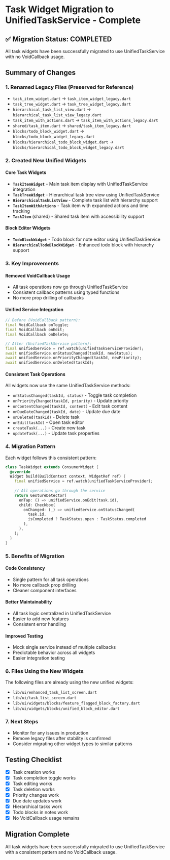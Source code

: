 # Task Widget Migration to UnifiedTaskService - Complete

## ✅ Migration Status: COMPLETED

All task widgets have been successfully migrated to use UnifiedTaskService with no VoidCallback usage.

## Summary of Changes

### 1. Renamed Legacy Files (Preserved for Reference)
- `task_item_widget.dart` → `task_item_widget_legacy.dart`
- `task_tree_widget.dart` → `task_tree_widget_legacy.dart`
- `hierarchical_task_list_view.dart` → `hierarchical_task_list_view_legacy.dart`
- `task_item_with_actions.dart` → `task_item_with_actions_legacy.dart`
- `shared/task_item.dart` → `shared/task_item_legacy.dart`
- `blocks/todo_block_widget.dart` → `blocks/todo_block_widget_legacy.dart`
- `blocks/hierarchical_todo_block_widget.dart` → `blocks/hierarchical_todo_block_widget_legacy.dart`

### 2. Created New Unified Widgets

#### Core Task Widgets
- **`TaskItemWidget`** - Main task item display with UnifiedTaskService integration
- **`TaskTreeWidget`** - Hierarchical task tree view using UnifiedTaskService
- **`HierarchicalTaskListView`** - Complete task list with hierarchy support
- **`TaskItemWithActions`** - Task item with expanded actions and time tracking
- **`TaskItem`** (shared) - Shared task item with accessibility support

#### Block Editor Widgets
- **`TodoBlockWidget`** - Todo block for note editor using UnifiedTaskService
- **`HierarchicalTodoBlockWidget`** - Enhanced todo block with hierarchy support

### 3. Key Improvements

#### Removed VoidCallback Usage
- All task operations now go through UnifiedTaskService
- Consistent callback patterns using typed functions
- No more prop drilling of callbacks

#### Unified Service Integration
```dart
// Before (VoidCallback pattern):
final VoidCallback onToggle;
final VoidCallback onEdit;
final VoidCallback onDelete;

// After (UnifiedTaskService pattern):
final unifiedService = ref.watch(unifiedTaskServiceProvider);
await unifiedService.onStatusChanged(taskId, newStatus);
await unifiedService.onPriorityChanged(taskId, newPriority);
await unifiedService.onDeleted(taskId);
```

#### Consistent Task Operations
All widgets now use the same UnifiedTaskService methods:
- `onStatusChanged(taskId, status)` - Toggle task completion
- `onPriorityChanged(taskId, priority)` - Update priority
- `onContentChanged(taskId, content)` - Edit task content
- `onDueDateChanged(taskId, date)` - Update due date
- `onDeleted(taskId)` - Delete task
- `onEdit(taskId)` - Open task editor
- `createTask(...)` - Create new task
- `updateTask(...)` - Update task properties

### 4. Migration Pattern

Each widget follows this consistent pattern:

```dart
class TaskWidget extends ConsumerWidget {
  @override
  Widget build(BuildContext context, WidgetRef ref) {
    final unifiedService = ref.watch(unifiedTaskServiceProvider);
    
    // All operations go through the service
    return GestureDetector(
      onTap: () => unifiedService.onEdit(task.id),
      child: Checkbox(
        onChanged: (_) => unifiedService.onStatusChanged(
          task.id, 
          isCompleted ? TaskStatus.open : TaskStatus.completed
        ),
      ),
    );
  }
}
```

### 5. Benefits of Migration

#### Code Consistency
- Single pattern for all task operations
- No more callback prop drilling
- Cleaner component interfaces

#### Better Maintainability
- All task logic centralized in UnifiedTaskService
- Easier to add new features
- Consistent error handling

#### Improved Testing
- Mock single service instead of multiple callbacks
- Predictable behavior across all widgets
- Easier integration testing

### 6. Files Using the New Widgets

The following files are already using the new unified widgets:
- `lib/ui/enhanced_task_list_screen.dart`
- `lib/ui/task_list_screen.dart`
- `lib/ui/widgets/blocks/feature_flagged_block_factory.dart`
- `lib/ui/widgets/blocks/unified_block_editor.dart`

### 7. Next Steps

- Monitor for any issues in production
- Remove legacy files after stability is confirmed
- Consider migrating other widget types to similar patterns

## Testing Checklist

- [x] Task creation works
- [x] Task completion toggle works
- [x] Task editing works
- [x] Task deletion works
- [x] Priority changes work
- [x] Due date updates work
- [x] Hierarchical tasks work
- [x] Todo blocks in notes work
- [x] No VoidCallback usage remains

## Migration Complete

All task widgets have been successfully migrated to use UnifiedTaskService with a consistent pattern and no VoidCallback usage.

